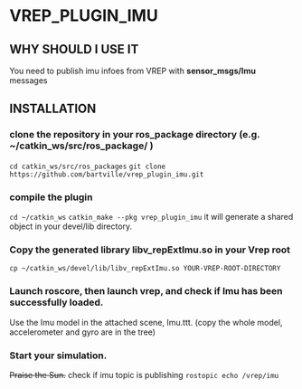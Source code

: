 # VREP_PLUGIN_IMU
## WHY SHOULD I USE IT
You need to publish imu infoes from VREP with **sensor_msgs/Imu** messages
## INSTALLATION
### clone the repository in your ros_package directory (e.g. ~/catkin_ws/src/ros_package/ )
`cd catkin_ws/src/ros_packages`
`git clone https://github.com/bartville/vrep_plugin_imu.git`
### compile the plugin
`cd ~/catkin_ws`
`catkin_make --pkg vrep_plugin_imu`
it will generate a shared object in your devel/lib directory.
### Copy the generated library libv_repExtImu.so in your Vrep root
`cp ~/catkin_ws/devel/lib/libv_repExtImu.so YOUR-VREP-ROOT-DIRECTORY`
### Launch roscore, then launch vrep, and check if Imu has been successfully loaded.
Use the Imu model in the attached scene, Imu.ttt. (copy the whole model, accelerometer and gyro are in the tree)
### Start your simulation.
~~Praise the Sun.~~
check if imu topic is publishing
`rostopic echo /vrep/imu`

